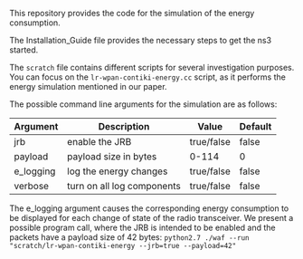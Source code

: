 This repository provides the code for the simulation of the energy consumption.

The Installation_Guide file provides the necessary steps to get the ns3 started.

The `scratch` file contains different scripts for several investigation purposes.
You can focus on the `lr-wpan-contiki-energy.cc` script, as it performs the energy simulation mentioned in our paper.

The possible command line arguments for the simulation are as follows:

|Argument |   Description              |   Value   |  Default  |
|---------|----------------------------|-----------|-----------|
|   jrb   | enable the JRB            | true/false |   false   |
| payload | payload size in bytes     |   0-114    |     0     | 
|e_logging| log the energy changes    | true/false |   false   |
| verbose | turn on all log components| true/false |   false   |


The e_logging argument causes the corresponding energy consumption to be displayed for
each change of state of the radio transceiver. We present a possible program call, where the
JRB is intended to be enabled and the packets have a payload size of 42 bytes:
`python2.7 ./waf --run "scratch/lr-wpan-contiki-energy --jrb=true --payload=42"`
